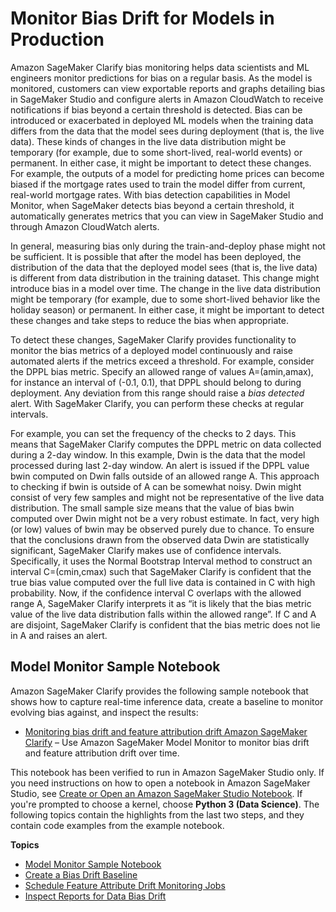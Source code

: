 # Monitor Bias Drift for Models in Production<a name="clarify-model-monitor-bias-drift"></a>

Amazon SageMaker Clarify bias monitoring helps data scientists and ML engineers monitor predictions for bias on a regular basis\. As the model is monitored, customers can view exportable reports and graphs detailing bias in SageMaker Studio and configure alerts in Amazon CloudWatch to receive notifications if bias beyond a certain threshold is detected\. Bias can be introduced or exacerbated in deployed ML models when the training data differs from the data that the model sees during deployment \(that is, the live data\)\. These kinds of changes in the live data distribution might be temporary \(for example, due to some short\-lived, real\-world events\) or permanent\. In either case, it might be important to detect these changes\. For example, the outputs of a model for predicting home prices can become biased if the mortgage rates used to train the model differ from current, real\-world mortgage rates\. With bias detection capabilities in Model Monitor, when SageMaker detects bias beyond a certain threshold, it automatically generates metrics that you can view in SageMaker Studio and through Amazon CloudWatch alerts\. 

In general, measuring bias only during the train\-and\-deploy phase might not be sufficient\. It is possible that after the model has been deployed, the distribution of the data that the deployed model sees \(that is, the live data\) is different from data distribution in the training dataset\. This change might introduce bias in a model over time\. The change in the live data distribution might be temporary \(for example, due to some short\-lived behavior like the holiday season\) or permanent\. In either case, it might be important to detect these changes and take steps to reduce the bias when appropriate\.

To detect these changes, SageMaker Clarify provides functionality to monitor the bias metrics of a deployed model continuously and raise automated alerts if the metrics exceed a threshold\. For example, consider the DPPL bias metric\. Specify an allowed range of values A=\(amin​,amax​\), for instance an interval of \(\-0\.1, 0\.1\), that DPPL should belong to during deployment\. Any deviation from this range should raise a *bias detected* alert\. With SageMaker Clarify, you can perform these checks at regular intervals\.

For example, you can set the frequency of the checks to 2 days\. This means that SageMaker Clarify computes the DPPL metric on data collected during a 2\-day window\. In this example, Dwin​ is the data that the model processed during last 2\-day window\. An alert is issued if the DPPL value bwin​ computed on Dwin​ falls outside of an allowed range A\. This approach to checking if bwin​ is outside of A can be somewhat noisy\. Dwin​ might consist of very few samples and might not be representative of the live data distribution\. The small sample size means that the value of bias bwin​ computed over Dwin​ might not be a very robust estimate\. In fact, very high \(or low\) values of bwin​ may be observed purely due to chance\. To ensure that the conclusions drawn from the observed data Dwin​ are statistically significant, SageMaker Clarify makes use of confidence intervals\. Specifically, it uses the Normal Bootstrap Interval method to construct an interval C=\(cmin​,cmax​\) such that SageMaker Clarify is confident that the true bias value computed over the full live data is contained in C with high probability\. Now, if the confidence interval C overlaps with the allowed range A, SageMaker Clarify interprets it as “it is likely that the bias metric value of the live data distribution falls within the allowed range”\. If C and A are disjoint, SageMaker Clarify is confident that the bias metric does not lie in A and raises an alert\.

## Model Monitor Sample Notebook<a name="clarify-model-monitor-sample-notebooks-bias-drift"></a>

Amazon SageMaker Clarify provides the following sample notebook that shows how to capture real\-time inference data, create a baseline to monitor evolving bias against, and inspect the results: 
+ [Monitoring bias drift and feature attribution drift Amazon SageMaker Clarify](https://github.com/aws/amazon-sagemaker-examples/blob/master/sagemaker_model_monitor/fairness_and_explainability/SageMaker-Model-Monitor-Fairness-and-Explainability.ipynb) – Use Amazon SageMaker Model Monitor to monitor bias drift and feature attribution drift over time\.

This notebook has been verified to run in Amazon SageMaker Studio only\. If you need instructions on how to open a notebook in Amazon SageMaker Studio, see [Create or Open an Amazon SageMaker Studio Notebook](notebooks-create-open.md)\. If you're prompted to choose a kernel, choose **Python 3 \(Data Science\)**\. The following topics contain the highlights from the last two steps, and they contain code examples from the example notebook\. 

**Topics**
+ [Model Monitor Sample Notebook](#clarify-model-monitor-sample-notebooks-bias-drift)
+ [Create a Bias Drift Baseline](clarify-model-monitor-bias-drift-baseline.md)
+ [Schedule Feature Attribute Drift Monitoring Jobs](clarify-model-monitor-bias-drift-schedule.md)
+ [Inspect Reports for Data Bias Drift](clarify-model-monitor-bias-drift-report.md)